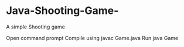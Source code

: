 # Java-Shooting-Game-
A simple Shooting game

Open command prompt
Compile using javac Game.java
Run java Game
